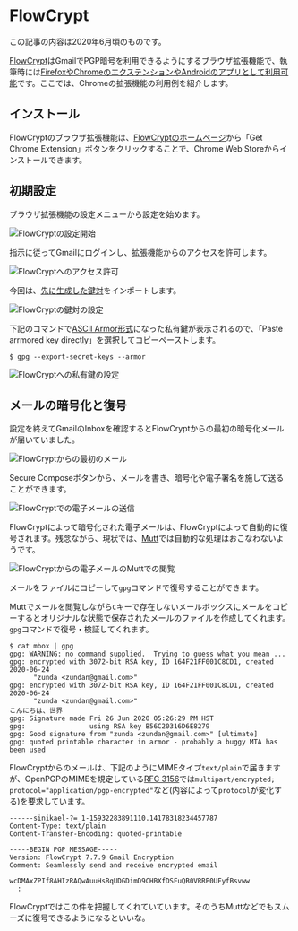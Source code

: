 # FlowCrypt
この記事の内容は2020年6月頃のものです。

[FlowCrypt](https://flowcrypt.com/)はGmailでPGP暗号を利用できるようにするブラウザ拡張機能で、執筆時には[FirefoxやChromeのエクステンションやAndroidのアプリとして利用可能](https://flowcrypt.com/download)です。ここでは、Chromeの拡張機能の利用例を紹介します。

## インストール
FlowCryptのブラウザ拡張機能は、[FlowCryptのホームページ](https://flowcrypt.com/)から「Get Chrome Extension」ボタンをクリックすることで、Chrome Web Storeからインストールできます。

## 初期設定
ブラウザ拡張機能の設定メニューから設定を始めます。

![FlowCryptの設定開始](/flowcrypt-start.png)

指示に従ってGmailにログインし、拡張機能からのアクセスを許可します。

![FlowCryptへのアクセス許可](/flowcrypt-access.png)

今回は、[先に生成した鍵対](keyManagement.md)をインポートします。

![FlowCryptの鍵対の設定](/flowcrypt-setup-keypair.png)

下記のコマンドで[ASCII Armor形式](../OpenPGP/keyPair.md#ascii-armor)になった私有鍵が表示されるので、「Paste arrmored key directly」を選択してコピーペーストします。

```
$ gpg --export-secret-keys --armor
```

![FlowCryptへの私有鍵の設定](/flowcrypt-setup-private-key.png)

## メールの暗号化と復号
設定を終えてGmailのInboxを確認するとFlowCryptからの最初の暗号化メールが届いていました。

![FlowCryptからの最初のメール](/flowcrypt-first-email.png)

Secure Composeボタンから、メールを書き、暗号化や電子署名を施して送ることができます。

![FlowCryptでの電子メールの送信](/flowcrypt-compose.png)

FlowCryptによって暗号化された電子メールは、FlowCryptによって自動的に復号されます。残念ながら、現状では、[Mutt](./mutt.md)では自動的な処理はおこなわないようです。

![FlowCryptからの電子メールのMuttでの閲覧](/flowcrypt-mutt.png)

メールをファイルにコピーして`gpg`コマンドで復号することができます。

Muttでメールを閲覧しながら`C`キーで存在しないメールボックスにメールをコピーするとオリジナルな状態で保存されたメールのファイルを作成してくれます。`gpg`コマンドで復号・検証してくれます。

```
$ cat mbox | gpg
gpg: WARNING: no command supplied.  Trying to guess what you mean ...
gpg: encrypted with 3072-bit RSA key, ID 164F21FF001C8CD1, created 2020-06-24
      "zunda <zundan@gmail.com>"
gpg: encrypted with 3072-bit RSA key, ID 164F21FF001C8CD1, created 2020-06-24
      "zunda <zundan@gmail.com>"
こんにちは、世界
gpg: Signature made Fri 26 Jun 2020 05:26:29 PM HST
gpg:                using RSA key B56C20316D6E8279
gpg: Good signature from "zunda <zundan@gmail.com>" [ultimate]
gpg: quoted printable character in armor - probably a buggy MTA has been used
```

FlowCryptからのメールは、下記のようにMIMEタイプ`text/plain`で届きますが、OpenPGPのMIMEを規定している[RFC 3156](https://tools.ietf.org/html/rfc3156)では`multipart/encrypted; protocol="application/pgp-encrypted"`など(内容によって`protocol`が変化する)を要求しています。

```
------sinikael-?=_1-15932283891110.14178318234457787
Content-Type: text/plain
Content-Transfer-Encoding: quoted-printable

-----BEGIN PGP MESSAGE-----
Version: FlowCrypt 7.7.9 Gmail Encryption
Comment: Seamlessly send and receive encrypted email

wcDMAxZPIf8AHIzRAQwAuuHsBqUDGDimD9CHBXfDSFuQB0VRRP0UFyfBsvww
  :
```

FlowCryptではこの件を把握してくれていています。そのうちMuttなどでもスムーズに復号できるようになるといいな。
